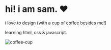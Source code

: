 # hi! i am sam. ❤

i love to design (with a cup of coffee besides me!)

learning html, css & javascript.

![coffee-cup](https://user-images.githubusercontent.com/92855702/138080941-c92a51bb-763b-406b-8a0a-ed7a8755c8a5.png)
